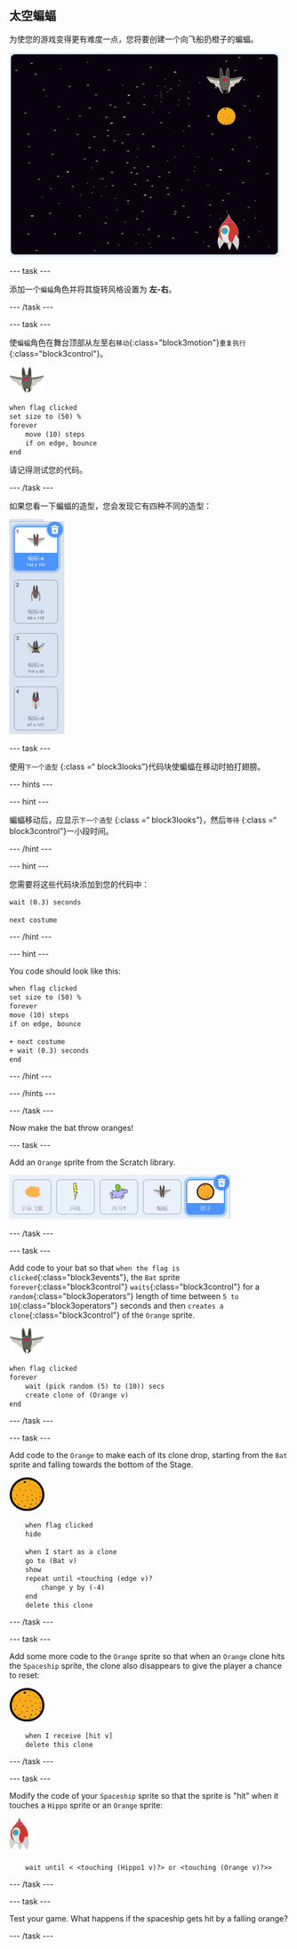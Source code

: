 ## 太空蝙蝠

为使您的游戏变得更有难度一点，您将要创建一个向飞船扔橙子的蝙蝠。

![一只向飞船投橙子的蝙蝠](images/bat-oranges.png)

\--- task \---

添加一个`蝙蝠`角色并将其旋转风格设置为 **左-右**。

\--- /task \---

\--- task \---

使`蝙蝠`角色在舞台顶部从左至右`移动`{:class="block3motion"}`重复执行`{:class="block3control"}。

![蝙蝠角色](images/bat-sprite.png)

```blocks3
when flag clicked
set size to (50) %
forever
    move (10) steps
    if on edge, bounce
end
```

请记得测试您的代码。

\--- /task \---

如果您看一下蝙蝠的造型，您会发现它有四种不同的造型：

![截屏](images/invaders-bat-costume.png)

\--- task \---

使用`下一个造型` {:class =“ block3looks”}代码块使蝙蝠在移动时拍打翅膀。

\--- hints \---

\--- hint \---

蝙蝠移动后，应显示`下一个造型` {:class =“ block3looks”}，然后`等待` {:class =“ block3control”}一小段时间。

\--- /hint \---

\--- hint \---

您需要将这些代码块添加到您的代码中：

```blocks3
wait (0.3) seconds

next costume
```

\--- /hint \---

\--- hint \---

You code should look like this:

```blocks3
when flag clicked
set size to (50) %
forever
move (10) steps
if on edge, bounce

+ next costume
+ wait (0.3) seconds
end
```

\--- /hint \---

\--- /hints \---

\--- /task \---

Now make the bat throw oranges!

\--- task \---

Add an `Orange` sprite from the Scratch library.

![screenshot](images/invaders-orange.png)

\--- /task \---

\--- task \---

Add code to your bat so that `when the flag is clicked`{:class="block3events"}, the `Bat` sprite `forever`{:class="block3control"} `waits`{:class="block3control"} for a `random`{:class="block3operators"} length of time between `5 to 10`{:class="block3operators"} seconds and then `creates a clone`{:class="block3control"} of the `Orange` sprite.

![bat sprite](images/bat-sprite.png)

```blocks3
when flag clicked
forever
    wait (pick random (5) to (10)) secs
    create clone of (Orange v)
end
```

\--- /task \---

\--- task \---

Add code to the `Orange` to make each of its clone drop, starting from the `Bat` sprite and falling towards the bottom of the Stage.

![orange sprite](images/orange-sprite.png)

```blocks3
    when flag clicked
    hide

    when I start as a clone
    go to (Bat v)
    show
    repeat until <touching (edge v)?
        change y by (-4)
    end
    delete this clone
```

\--- /task \---

\--- task \---

Add some more code to the `Orange` sprite so that when an `Orange` clone hits the `Spaceship` sprite, the clone also disappears to give the player a chance to reset:

![orange sprite](images/orange-sprite.png)

```blocks3
    when I receive [hit v]
    delete this clone
```

\--- /task \---

\--- task \---

Modify the code of your `Spaceship` sprite so that the sprite is "hit" when it touches a `Hippo` sprite or an `Orange` sprite:

![rocket sprite](images/rocket-sprite.png)

```blocks3
    wait until < <touching (Hippo1 v)?> or <touching (Orange v)?>>
```

\--- /task \---

\--- task \---

Test your game. What happens if the spaceship gets hit by a falling orange?

\--- /task \---